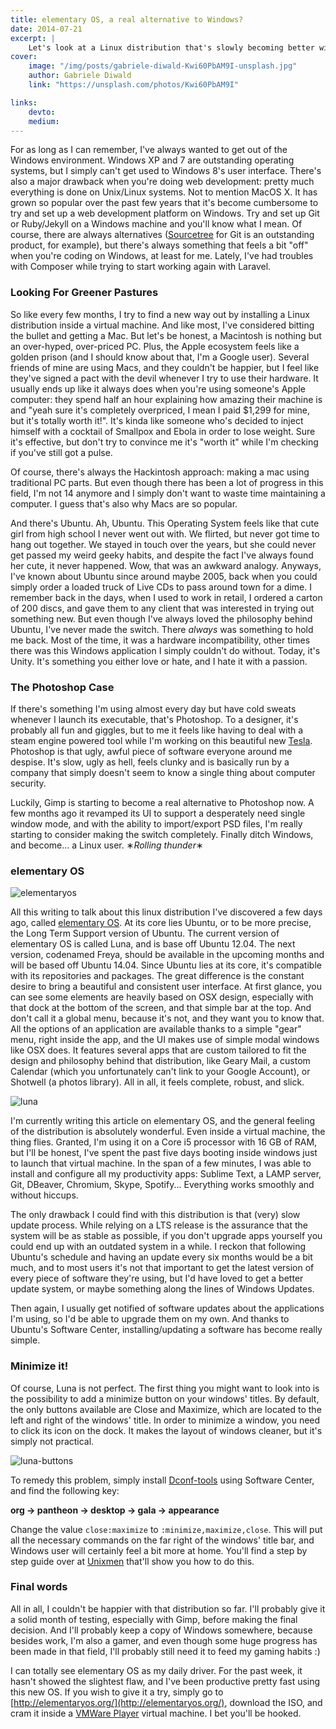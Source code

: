 ```yaml
---
title: elementary OS, a real alternative to Windows?
date: 2014-07-21
excerpt: |
    Let's look at a Linux distribution that's slowly becoming better with each release. Could it be the thing I've been waiting for to finally get rid of Windows as my main OS?
cover:
    image: "/img/posts/gabriele-diwald-Kwi60PbAM9I-unsplash.jpg"
    author: Gabriele Diwald
    link: "https://unsplash.com/photos/Kwi60PbAM9I"

links:
    devto:
    medium:
---
```


For as long as I can remember, I've always wanted to get out of the Windows environment. Windows XP and 7 are outstanding operating systems, but I simply can't get used to Windows 8's user interface. There's also a major drawback when you're doing web development: pretty much everything is done on Unix/Linux systems. Not to mention MacOS X. It has grown so popular over the past few years that it's become cumbersome to try and set up a web development platform on Windows. Try and set up Git or Ruby/Jekyll on a Windows machine and you'll know what I mean. Of course, there are always alternatives ([Sourcetree](http://sourcetreeapp.com) for Git is an outstanding product, for example), but there's always something that feels a bit "off" when you're coding on Windows, at least for me. Lately, I've had troubles with Composer while trying to start working again with Laravel.

### Looking For Greener Pastures

So like every few months, I try to find a new way out by installing a Linux distribution inside a virtual machine. And like most, I've considered bitting the bullet and getting a Mac. But let's be honest, a Macintosh is nothing but an over-hyped, over-priced PC. Plus, the Apple ecosystem feels like a golden prison (and I should know about that, I'm a Google user). Several friends of mine are using Macs, and they couldn't be happier, but I feel like they've signed a pact with the devil whenever I try to use their hardware. It usually ends up like it always does when you're using someone's Apple computer: they spend half an hour explaining how amazing their machine is and "yeah sure it's completely overpriced, I mean I paid $1,299 for mine, but it's totally worth it!". It's kinda like someone who's decided to inject himself with a cocktail of Smallpox and Ebola in order to lose weight. Sure it's effective, but don't try to convince me it's "worth it" while I'm checking if you've still got a pulse.

Of course, there's always the Hackintosh approach: making a mac using traditional PC parts. But even though there has been a lot of progress in this field, I'm not 14 anymore and I simply don't want to waste time maintaining a computer. I guess that's also why Macs are so popular.

And there's Ubuntu. Ah, Ubuntu. This Operating System feels like that cute girl from high school I never went out with. We flirted, but never got time to hang out together. We stayed in touch over the years, but she could never get passed my weird geeky habits, and despite the fact I've always found her cute, it never happened. Wow, that was an awkward analogy. Anyways, I've known about Ubuntu since around maybe 2005, back when you could simply order a loaded truck of Live CDs to pass around town for a dime. I remember back in the days, when I used to work in retail, I ordered a carton of 200 discs, and gave them to any client that was interested in trying out something new. But even though I've always loved the philosophy behind Ubuntu, I've never made the switch. There *always* was something to hold me back. Most of the time, it was a hardware incompatibility, other times there was this Windows application I simply couldn't do without. Today, it's Unity. It's something you either love or hate, and I hate it with a passion.

### The Photoshop Case

If there's something I'm using almost every day but have cold sweats whenever I launch its executable, that's Photoshop. To a designer, it's probably all fun and giggles, but to me it feels like having to deal with a steam engine powered tool while I'm working on this beautiful new [Tesla](http://www.teslamotors.com/). Photoshop is that ugly, awful piece of software everyone around me despise. It's slow, ugly as hell, feels clunky and is basically run by a company that simply doesn't seem to know a single thing about computer security.

Luckily, Gimp is starting to become a real alternative to Photoshop now. A few months ago it revamped its UI to support a desperately need single window mode, and with the ability to import/export PSD files, I'm really starting to consider making the switch completely. Finally ditch Windows, and become... a Linux user. &lowast;*Rolling thunder*&lowast;

### elementary OS

![elementaryos](/img/posts/elementary.png)

All this writing to talk about this linux distribution I've discovered a few days ago, called [elementary OS](http://elementaryos.org/). At its core lies Ubuntu, or to be more precise, the Long Term Support version of Ubuntu. The current version of elementary OS is called Luna, and is base off Ubuntu 12.04. The next version, codenamed Freya, should be available in the upcoming months and will be based off Ubuntu 14.04. Since Ubuntu lies at its core, it's compatible with its repositories and packages. The great difference is the constant desire to bring a beautiful and consistent user interface. At first glance, you can see some elements are heavily based on OSX design, especially with that dock at the bottom of the screen, and that simple bar at the top. And don't call it a global menu, because it's not, and they want you to know that. All the options of an application are available thanks to a simple "gear" menu, right inside the app, and the UI makes use of simple modal windows like OSX does. It features several apps that are custom tailored to fit the design and philosophy behind that distribution, like Geary Mail, a custom Calendar (which you unfortunately can't link to your Google Account), or Shotwell (a photos library). All in all, it feels complete, robust, and slick.

![luna](/img/posts/luna.png)

I'm currently writing this article on elementary OS, and the general feeling of the distribution is absolutely wonderful. Even inside a virtual machine, the thing flies. Granted, I'm using it on a Core i5 processor with 16 GB of RAM, but I'll be honest, I've spent the past five days booting inside windows just to launch that virtual machine. In the span of a few minutes, I was able to install and configure all my productivity apps: Sublime Text, a LAMP server, Git, DBeaver, Chromium, Skype, Spotify... Everything works smoothly and without hiccups.

The only drawback I could find with this distribution is that (very) slow update process. While relying on a LTS release is the assurance that the system will be as stable as possible, if you don't upgrade apps yourself you could end up with an outdated system in a while. I reckon that following Ubuntu's schedule and having an update every six months would be a bit much, and to most users it's not that important to get the latest version of every piece of software they're using, but I'd have loved to get a better update system, or maybe something along the lines of Windows Updates.

Then again, I usually get notified of software updates about the applications I'm using, so I'd be able to upgrade them on my own. And thanks to Ubuntu's Software Center, installing/updating a software has become really simple.

### Minimize it!

Of course, Luna is not perfect. The first thing you might want to look into is the possibility to add a minimize button on your windows' titles. By default, the only buttons available are Close and Maximize, which are located to the left and right of the windows' title. In order to minimize a window, you need to click its icon on the dock. It makes the layout of windows cleaner, but it's simply not practical.

![luna-buttons](/img/posts/luna-buttons.jpg)

To remedy this problem, simply install [Dconf-tools](https://apps.ubuntu.com/cat/applications/precise/dconf-tools/) using Software Center, and find the following key:

**org → pantheon → desktop → gala → appearance**

Change the value <code>close:maximize</code> to <code>:minimize,maximize,close</code>. This will put all the necessary commands on the far right of the windows' title bar, and Windows user will certainly feel a bit more at home. You'll find a step by step guide over at [Unixmen](http://www.unixmen.com/enable-minimize-move-windows-buttons-elementary-os-luna/) that'll show you how to do this.

### Final words

All in all, I couldn't be happier with that distribution so far. I'll probably give it a solid month of testing, especially with Gimp, before making the final decision. And I'll probably keep a copy of Windows somewhere, because besides work, I'm also a gamer, and even though some huge progress has been made in that field, I'll probably still need it to feed my gaming habits :)

I can totally see elementary OS as my daily driver. For the past week, it hasn't showed the slightest flaw, and I've been productive pretty fast using this new OS. If you wish to give it a try, simply go to [http://elementaryos.org/](http://elementaryos.org/), download the ISO, and cram it inside a [VMWare Player](https://my.vmware.com/web/vmware/free#desktop_end_user_computing/vmware_player/6_0) virtual machine. I bet you'll be hooked.
